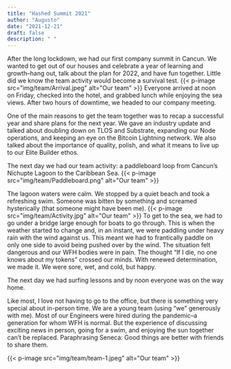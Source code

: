 ```yaml
---
title: "Hashed Summit 2021"
author: "Augusto"
date: "2021-12-21"
draft: false
description: " "
---
```


After the long lockdown, we had our first company summit in Cancun. We wanted to get out of our houses and celebrate a year of learning and growth–hang out, talk about the plan for 2022, and have fun together. Little did we know the team activity would become a survival test.
{{< p-image src="img/team/Arrival.jpeg" alt="Our team" >}}
Everyone arrived at noon on Friday, checked into the hotel, and grabbed lunch while enjoying the sea views. After two hours of downtime, we headed to our company meeting. 

One of the main reasons to get the team together was to recap a successful year and share plans for the next year. We gave an industry update and talked about doubling down on TLOS and Substrate, expanding our Node operations, and keeping an eye on the Bitcoin Lightning network. We also talked about the importance of quality, polish, and what it means to live up to our Elite Builder ethos. 

The next day we had our team activity: a paddleboard loop from Cancun’s Nichupte Lagoon to the Caribbean Sea.
{{< p-image src="img/team/Paddleboard.png" alt="Our team" >}}

The lagoon waters were calm. We stopped by a quiet beach and took a refreshing swim. Someone was bitten by something and screamed hysterically (that someone might have been me). 
{{< p-image src="img/team/Activity.jpg" alt="Our team" >}}
To get to the sea, we had to go under a bridge large enough for boats to go through. This is when the weather started to change and, in an instant, we were paddling under heavy rain with the wind against us. This meant we had to frantically paddle on only one side to avoid being pushed over by the wind. The situation felt dangerous and our WFH bodies were in pain. The thought “If I die, no one knows about my tokens” crossed our minds. With renewed determination, we made it. We were sore, wet, and cold, but happy.

The next day we had surfing lessons and by noon everyone was on the way home. 

Like most, I love not having to go to the office, but there is something very special about in-person time. We are a young team (using “we” generously with me). Most of our Engineers were hired during the pandemic–a generation for whom WFH is normal. But the experience of discussing exciting news in person, going for a swim, and enjoying the sun together can’t be replaced. Paraphrasing Seneca: Good things are better with friends to share them.


{{< p-image src="img/team/team-1.jpeg" alt="Our team" >}}
<!---
{{< p-image src="img/team/team-5.jpg" alt="Our team" >}}

{{< p-image src="img/team/team-4.jpg" alt="Our team" >}}
--->
